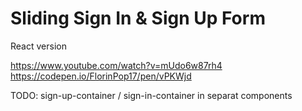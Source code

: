 # Sliding Sign In & Sign Up Form

React version

https://www.youtube.com/watch?v=mUdo6w87rh4
https://codepen.io/FlorinPop17/pen/vPKWjd

TODO:
sign-up-container / sign-in-container in separat components
